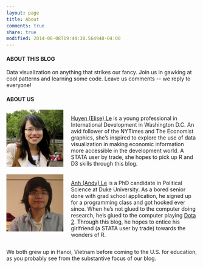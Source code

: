 ```yaml
---
layout: page
title: About
comments: true
share: true
modified: 2014-08-08T19:44:38.564948-04:00
---
```


<h4>ABOUT THIS BLOG</h4>

Data visualization on anything that strikes our fancy. Join us in gawking at cool patterns and learning some code. Leave us comments -- we reply to everyone!

<h4>ABOUT US</h4>

<div style="width: 100%; overflow: hidden;">
	<div style="float:left;height:170px">
		<span style="display: inline-block;height: 100%;vertical-align: middle"></span><img src="/images/bio-huyenle.jpg" alt="Huyen (Elise) Le" width="150" height="150">
	</div>
	<div style="margin-left:170px">
		<p><a href="https://www.linkedin.com/in/huyentle">Huyen (Elise) Le</a> is a young professional in International Development in Washington D.C. An avid follower of the NYTimes and The Economist graphics, she’s inspired to explore the use of data visualization in making economic information more accessible in the development world. A STATA user by trade, she hopes to pick up R and D3 skills through this blog.</p>
	</div>
</div>

<div style="width: 100%; overflow: hidden;">
	<div style="float:left;height:170px">
		<span style="display: inline-block;height: 100%;vertical-align: middle"></span><img src="/images/bio-anhle.jpg" alt="Huyen (Elise) Le" width="150" height="150">
	</div>
	<div style="margin-left:170px">
		<p><a href="https://people.duke.edu/~aql3">Anh (Andy) Le</a> is a PhD candidate in Political Science at Duke University. As a bored senior done with grad school application, he signed up for a programming class and got hooked ever since. When he’s not glued to the computer doing research, he’s glued to the computer playing <a href="http://www.dotabuff.com/players/100057162">Dota 2</a>. Through this blog, he hopes to entice his girlfriend (a STATA user by trade) towards the wonders of R.</p>
	</div>
</div>

We both grew up in Hanoi, Vietnam before coming to the U.S. for education, as you probably see from the substantive focus of our blog.
